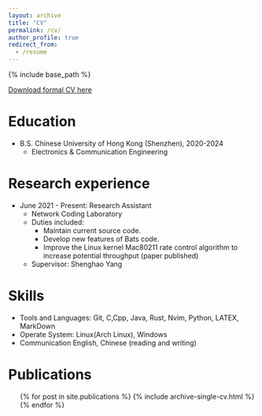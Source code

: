 ```yaml
---
layout: archive
title: "CV"
permalink: /cv/
author_profile: true
redirect_from:
  - /resume
---
```


{% include base_path %}

[Download formal CV here](http://chosen-ox.github.io/files/Jiakun_Fan_CV.pdf)


Education
======
* B.S. Chinese University of Hong Kong (Shenzhen), 2020-2024
  * Electronics & Communication Engineering
  
Research experience
======
* June 2021 - Present: Research Assistant
  * Network Coding Laboratory
  * Duties included:
    * Maintain current source code.
    * Develop new features of Bats code.
    * Improve the Linux kernel Mac80211 rate control algorithm to increase potential throughput (paper published)
  * Supervisor: Shenghao Yang

  
Skills
======
* Tools and Languages: Git, C,Cpp, Java, Rust, Nvim, Python, LATEX, MarkDown
* Operate System: Linux(Arch Linux), Windows
* Communication English, Chinese (reading and writing)


Publications
======
  <ul>{% for post in site.publications %}
    {% include archive-single-cv.html %}
  {% endfor %}</ul>
  
<!-- Talks
======
  <ul>{% for post in site.talks %}
    {% include archive-single-talk-cv.html %}
  {% endfor %}</ul>
  
Teaching
======
  <ul>{% for post in site.teaching %}
    {% include archive-single-cv.html %}
  {% endfor %}</ul>
   -->
<!-- Service and leadership
======
* Currently signed in to 43 different slack teams -->

